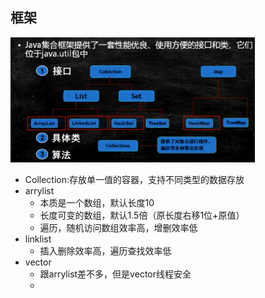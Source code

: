 ## 框架

<img src="https://raw.githubusercontent.com/zhouyubiu/gitnotes_images/master/gitnote/2020/04/05/1586098012825-1586098012856.png" weight=400 height=200/>


- Collection:存放单一值的容器，支持不同类型的数据存放
- arrylist
  - 本质是一个数组，默认长度10
  - 长度可变的数组，默认1.5倍（原长度右移1位+原值）
  - 遍历，随机访问数组效率高，增删效率低
- linklist
  - 插入删除效率高，遍历查找效率低
- vector
  - 跟arrylist差不多，但是vector线程安全
  -   
